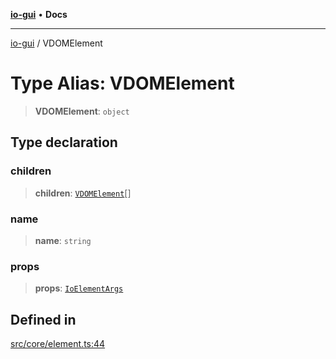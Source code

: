 [**io-gui**](../README.md) • **Docs**

***

[io-gui](../README.md) / VDOMElement

# Type Alias: VDOMElement

> **VDOMElement**: `object`

## Type declaration

### children

> **children**: [`VDOMElement`](VDOMElement.md)[]

### name

> **name**: `string`

### props

> **props**: [`IoElementArgs`](IoElementArgs.md)

## Defined in

[src/core/element.ts:44](https://github.com/io-gui/io/blob/main/src/core/element.ts#L44)
